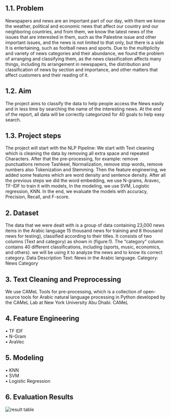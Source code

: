 ## 1.1. Problem 
Newspapers and news are an important part of our day, with them we know the weather, political and 
economic news that affect our country and our neighboring countries, and from them, we know the latest 
news of the issues that are interested in them, such as the Palestine issue and other important issues, and the 
news is not limited to that only, but there is a side It is entertaining, such as football news and sports. 
Due to the multiplicity and variety of news categories and their abundance, we found the problem of 
arranging and classifying them, as the news classification affects many things, including its arrangement in 
newspapers, the distribution and classification of news by section and importance, and other matters that 
affect customers and their reading of it.

## 1.2. Aim
The project aims to classify the data to help people access the News easily and in less time by searching 
the name of the interesting news. At the end of the report, all data will be correctly categorized for 40 goals 
to help easy search.

## 1.3. Project steps
The project will start with the NLP Pipeline: 
We start with Text cleaning which is cleaning the data by removing all extra space and repeated 
Characters. After that the pre-processing, for example: remove punctuations remove Tashkeel, 
Normalization, remove stop words, remove numbers also Tokenization and Stemming. Then the feature 
engineering, we added some features which are word density and sentence density. After all the previous 
steps we did the word embedding, we use N-grams, Aravec, TF-IDF to train it with models, In the 
modeling, we use SVM, Logistic regression, KNN. In the end, we evaluate the models with accuracy, 
Precision, Recall, and F-score.

## 2. Dataset
The data that we were dealt with is a group of data containing 23,000 news items in the Arabic 
language 15 thousand news for training and 8 thousand news for testing), classified according to 
their titles. It consists of two columns (Text and category) as shown in (figure:1). The “category” 
column contains 40 different classifications, including (sports, music, economics, and others). we 
will be using it to analyze the news and to know its correct category.
Data Description
Text: News in the Arabic language. 
Category: News Category

## 3. Text Cleaning and Preprocessing
We use CAMeL Tools for pre-processing, which is a collection of open-source tools for Arabic natural 
language processing in Python developed by the CAMeL Lab at New York University Abu Dhabi. 
CAMeL

## 4. Feature Engineering
• TF IDF<br>
• N-Gram<br>
• AraVec

## 5. Modeling
• KNN <br>
• SVM<br>
• Logistic Regression


## 6. Evaluation Results
![result table](https://user-images.githubusercontent.com/60386106/127722421-9fb0c471-a0d6-4f37-9d25-fe6975071678.jpg)











